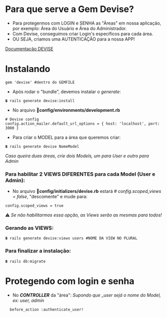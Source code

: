 # Para que serve a Gem Devise?
+ Para protegermos com LOGIN e SENHA as "Áreas" em nossa aplicação, por exemplo: Área do Usuário e Área do Administrador.
+ Com Devise, conseguimos criar Login's específicos para cada área.
+ OU SEJA, criamos uma AUTENTICAÇÃO para a nossa APP! 

[Documentação DEVISE](https://github.com/heartcombo/devise)

# Instalando

~~~
gem 'devise' #dentro do GEMFILE
~~~

+ Após rodar o "bundle", devemos instalar o *generate*:
~~~
💲 rails generate devise:install
~~~

+ No arquivo 📂**config/environments/development.rb**
~~~
# Devise config
config.action_mailer.default_url_options = { host: 'localhost', port: 3000 }
~~~

+ Para criar o MODEL para a área que queremos criar:
~~~
💲 rails generate devise NomeModel
~~~
*Caso queira duas áreas, crie dois Models, um para User e outro para Admin*

### Para habilitar 2 VIEWS DIFERENTES para cada Model (User e Admin):

+ No arquivo 📂**config/initializers/devise.rb** estará *# config.scoped_views = false*, "descomente" e mude para:
~~~
config.scoped_views = true
~~~

⚠️ *Se não habilitarmos essa opção, as Views serão as mesmas para todos!*

### Gerando as VIEWS:

~~~
💲 rails generate devise:views users #NOME DA VIEW NO PLURAL
~~~

### Para finalizar a instalação:
~~~
💲 rails db:migrate
~~~

# Protegendo com login e senha

+ No ***CONTROLLER*** da "área":
*Supondo que _user sejá o nome do Model, ex: user, admin*
~~~
  before_action :authenticate_user!
~~~





